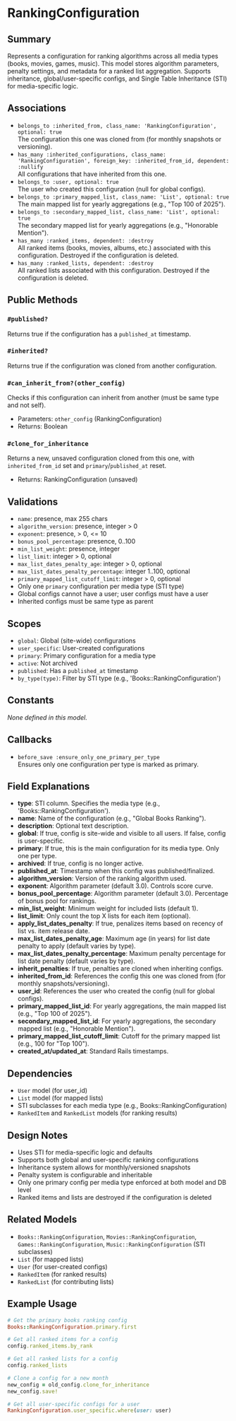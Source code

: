 # RankingConfiguration

## Summary
Represents a configuration for ranking algorithms across all media types (books, movies, games, music). This model stores algorithm parameters, penalty settings, and metadata for a ranked list aggregation. Supports inheritance, global/user-specific configs, and Single Table Inheritance (STI) for media-specific logic.

## Associations
- `belongs_to :inherited_from, class_name: 'RankingConfiguration', optional: true`  
  The configuration this one was cloned from (for monthly snapshots or versioning).
- `has_many :inherited_configurations, class_name: 'RankingConfiguration', foreign_key: :inherited_from_id, dependent: :nullify`  
  All configurations that have inherited from this one.
- `belongs_to :user, optional: true`  
  The user who created this configuration (null for global configs).
- `belongs_to :primary_mapped_list, class_name: 'List', optional: true`  
  The main mapped list for yearly aggregations (e.g., "Top 100 of 2025").
- `belongs_to :secondary_mapped_list, class_name: 'List', optional: true`  
  The secondary mapped list for yearly aggregations (e.g., "Honorable Mention").
- `has_many :ranked_items, dependent: :destroy`  
  All ranked items (books, movies, albums, etc.) associated with this configuration. Destroyed if the configuration is deleted.
- `has_many :ranked_lists, dependent: :destroy`  
  All ranked lists associated with this configuration. Destroyed if the configuration is deleted.

## Public Methods

### `#published?`
Returns true if the configuration has a `published_at` timestamp.

### `#inherited?`
Returns true if the configuration was cloned from another configuration.

### `#can_inherit_from?(other_config)`
Checks if this configuration can inherit from another (must be same type and not self).
- Parameters: `other_config` (RankingConfiguration)
- Returns: Boolean

### `#clone_for_inheritance`
Returns a new, unsaved configuration cloned from this one, with `inherited_from_id` set and `primary`/`published_at` reset.
- Returns: RankingConfiguration (unsaved)

## Validations
- `name`: presence, max 255 chars
- `algorithm_version`: presence, integer > 0
- `exponent`: presence, > 0, <= 10
- `bonus_pool_percentage`: presence, 0..100
- `min_list_weight`: presence, integer
- `list_limit`: integer > 0, optional
- `max_list_dates_penalty_age`: integer > 0, optional
- `max_list_dates_penalty_percentage`: integer 1..100, optional
- `primary_mapped_list_cutoff_limit`: integer > 0, optional
- Only one `primary` configuration per media type (STI type)
- Global configs cannot have a user; user configs must have a user
- Inherited configs must be same type as parent

## Scopes
- `global`: Global (site-wide) configurations
- `user_specific`: User-created configurations
- `primary`: Primary configuration for a media type
- `active`: Not archived
- `published`: Has a `published_at` timestamp
- `by_type(type)`: Filter by STI type (e.g., 'Books::RankingConfiguration')

## Constants
_None defined in this model._

## Callbacks
- `before_save :ensure_only_one_primary_per_type`  
  Ensures only one configuration per type is marked as primary.

## Field Explanations
- **type**: STI column. Specifies the media type (e.g., 'Books::RankingConfiguration').
- **name**: Name of the configuration (e.g., "Global Books Ranking").
- **description**: Optional text description.
- **global**: If true, config is site-wide and visible to all users. If false, config is user-specific.
- **primary**: If true, this is the main configuration for its media type. Only one per type.
- **archived**: If true, config is no longer active.
- **published_at**: Timestamp when this config was published/finalized.
- **algorithm_version**: Version of the ranking algorithm used.
- **exponent**: Algorithm parameter (default 3.0). Controls score curve.
- **bonus_pool_percentage**: Algorithm parameter (default 3.0). Percentage of bonus pool for rankings.
- **min_list_weight**: Minimum weight for included lists (default 1).
- **list_limit**: Only count the top X lists for each item (optional).
- **apply_list_dates_penalty**: If true, penalizes items based on recency of list vs. item release date.
- **max_list_dates_penalty_age**: Maximum age (in years) for list date penalty to apply (default varies by type).
- **max_list_dates_penalty_percentage**: Maximum penalty percentage for list date penalty (default varies by type).
- **inherit_penalties**: If true, penalties are cloned when inheriting configs.
- **inherited_from_id**: References the config this one was cloned from (for monthly snapshots/versioning).
- **user_id**: References the user who created the config (null for global configs).
- **primary_mapped_list_id**: For yearly aggregations, the main mapped list (e.g., "Top 100 of 2025").
- **secondary_mapped_list_id**: For yearly aggregations, the secondary mapped list (e.g., "Honorable Mention").
- **primary_mapped_list_cutoff_limit**: Cutoff for the primary mapped list (e.g., 100 for "Top 100").
- **created_at/updated_at**: Standard Rails timestamps.

## Dependencies
- `User` model (for user_id)
- `List` model (for mapped lists)
- STI subclasses for each media type (e.g., Books::RankingConfiguration)
- `RankedItem` and `RankedList` models (for ranking results)

## Design Notes
- Uses STI for media-specific logic and defaults
- Supports both global and user-specific ranking configurations
- Inheritance system allows for monthly/versioned snapshots
- Penalty system is configurable and inheritable
- Only one primary config per media type enforced at both model and DB level
- Ranked items and lists are destroyed if the configuration is deleted

## Related Models
- `Books::RankingConfiguration`, `Movies::RankingConfiguration`, `Games::RankingConfiguration`, `Music::RankingConfiguration` (STI subclasses)
- `List` (for mapped lists)
- `User` (for user-created configs)
- `RankedItem` (for ranked results)
- `RankedList` (for contributing lists)

## Example Usage
```ruby
# Get the primary books ranking config
Books::RankingConfiguration.primary.first

# Get all ranked items for a config
config.ranked_items.by_rank

# Get all ranked lists for a config
config.ranked_lists

# Clone a config for a new month
new_config = old_config.clone_for_inheritance
new_config.save!

# Get all user-specific configs for a user
RankingConfiguration.user_specific.where(user: user)
``` 